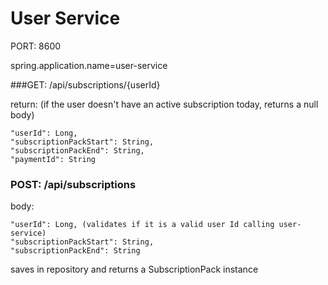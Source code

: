# User Service

PORT: 8600

spring.application.name=user-service

###GET: /api/subscriptions/{userId}

return: (if the user doesn't have an active subscription today, returns a null body)

    "userId": Long,
    "subscriptionPackStart": String,
    "subscriptionPackEnd": String,
    "paymentId": String

### POST: /api/subscriptions

body:

    "userId": Long, (validates if it is a valid user Id calling user-service)
    "subscriptionPackStart": String,
    "subscriptionPackEnd": String

saves in repository and returns a SubscriptionPack instance